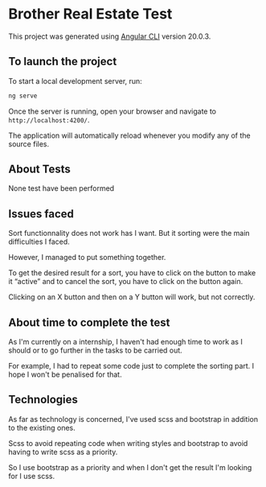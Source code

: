 # Brother Real Estate Test

This project was generated using [Angular CLI](https://github.com/angular/angular-cli) version 20.0.3.

## To launch the project

To start a local development server, run:

```bash
ng serve
```

Once the server is running, open your browser and navigate to `http://localhost:4200/`. 

The application will automatically reload whenever you modify any of the source files.

## About Tests

None test have been performed


## Issues faced

Sort functionnality does not work has I want. But it sorting were the main difficulties I faced. 

However, I managed to put something together. 

To get the desired result for a sort, you have to click on the button to make it “active” and to cancel the sort, you have to click on the button again.

Clicking on an X button and then on a Y button will work, but not correctly.

## About time to complete the test

As I'm currently on a internship, I haven't had enough time to work as I should or to go further in the tasks to be carried out. 

For example, I had to repeat some code just to complete the sorting part. I hope I won't be penalised for that.

## Technologies

As far as technology is concerned, I've used scss and bootstrap in addition to the existing ones. 

Scss to avoid repeating code when writing styles and bootstrap to avoid having to write scss as a priority. 

So I use bootstrap as a priority and when I don't get the result I'm looking for I use scss.
